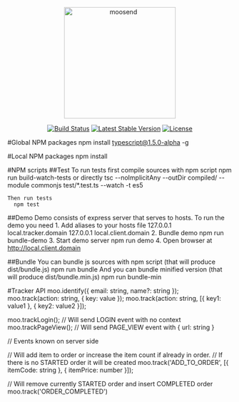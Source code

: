 <p align="center">
    <a target="_blank" href="https://www.moosend.com/"><img width="250" class="logo" alt="moosend" src="https://moosend.com/wp-content/themes/moosend_theme/images/moosend_logo_full.svg" scale="0"></a>
</p>

<p align="center">
    <a href="https://travis-ci.org/moosend/website-tracking-js"><img src="https://travis-ci.org/moosend/website-tracking-js.svg" alt="Build Status"></a>
    <a href="https://www.npmjs.com/package/mootracker"><img src="https://badge.fury.io/js/mootracker.svg" alt="Latest Stable Version"></a>
    <a href="https://www.npmjs.com/package/mootracker"><img src="https://poser.pugx.org/moosend/tracker/license.svg" alt="License"></a>
</p>

#Global NPM packages
  npm install typescript@1.5.0-alpha -g

#Local NPM packages
  npm install

#NPM scripts
  ##Test
    To run tests first compile sources with npm script
      npm run build-watch-tests
    or directly
      tsc --noImplicitAny --outDir compiled/ --module commonjs test/*.test.ts --watch -t es5

    Then run tests
      npm test

  ##Demo
    Demo consists of express server that serves to hosts. To run the demo you need
    1. Add aliases to your hosts file
      127.0.0.1 local.tracker.domain
      127.0.0.1 local.client.domain
    2. Bundle demo
      npm run bundle-demo
    3. Start demo server
      npm run demo
    4. Open browser at http://local.client.domain

  ##Bundle
    You can bundle js sources with npm script (that will produce dist/bundle.js)
      npm run bundle
    And you can bundle minified version (that will produce dist/bundle.min.js)
      npm run bundle-min


#Tracker API
moo.identify({ email: string, name?: string });
moo.track(action: string, { key: value });
moo.track(action: string, [{ key1: value1 }, { key2: value2 }]);

moo.trackLogin(); // Will send LOGIN event with no context
moo.trackPageView(); // Will send PAGE_VIEW event with { url: string }

// Events known on server side

// Will add item to order or increase the item count if already in order.
// If there is no STARTED order it will be created
moo.track('ADD_TO_ORDER', [{ itemCode: string }, { itemPrice: number }]);

// Will remove currently STARTED order and insert COMPLETED order
moo.track('ORDER_COMPLETED')
